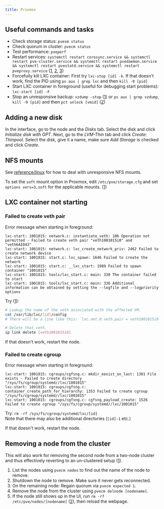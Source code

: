 ```yaml
---
title: Proxmox
---
```


## Useful commands and tasks

* Check storage status: `pvesm status`
* Check quorum in cluster: `pvecm status`
* Test performance: `pveperf`
* Restart services: `systemctl restart corosync.service && systemctl restart pve-cluster.service && systemctl restart pvedaemon.service && systemctl restart pvestatd.service && systemctl restart pveproxy.service` ([1](https://gist.github.com/kevin39/ab9d68a50c9714f5acd9a69781e657fd), [2](https://forum.proxmox.com/threads/stopping-all-proxmox-services-on-a-node.34318/#post-168154), [3](https://pve.proxmox.com/wiki/Service_daemons))
* Forcefully kill LXC container: First try `lxc-stop [id] -k`. If that doesn't work, find the PID using `ps aux | grep lxc` and then `kill -9 [pid]`
* Start LXC container in foreground (useful for debugging start problems): `lxc-start [id] -F`
* Stop an unresponsive backup: `vzdump -stop` ([1](https://forum.proxmox.com/threads/proxmox-backup-wont-stop.23219/#post-116382)) or `ps aux | grep vzdump`, `kill -9 [pid]` and then `pct unlock [vmid]` ([2](https://forum.proxmox.com/threads/proxmox-backup-wont-stop.23219/#post-116383))

## Adding a new disk

In the interface, go to the node and the *Disks* tab. Select the disk and click *Initialize disk with GPT*. Next, go to the *LVM-Thin* tab and click *Create: Thinpool*. Select the disk, give it a name, make sure *Add Storage* is checked and click *Create*.

## NFS mounts

See [reference/linux](/reference/linux#nfs-mounts) for how to deal with unresponsive NFS mounts.

To set the `soft` mount option in Proxmox, edit `/etc/pve/storage.cfg` and set `options vers=3,soft` for the applicable mounts. ([1](https://forum.proxmox.com/threads/nfs-share-dead-backups-frozen.11033/#post-60777))

## LXC container not starting

### Failed to create veth pair

Error message when starting in foreground:

```
lxc-start: 1001015: network.c: instantiate_veth: 106 Operation not permitted - Failed to create veth pair "veth1001015i0" and "veth6AIO43"
lxc-start: 1001015: network.c: lxc_create_network_priv: 2462 Failed to create network device
lxc-start: 1001015: start.c: lxc_spawn: 1646 Failed to create the network
lxc-start: 1001015: start.c: __lxc_start: 1989 Failed to spawn container "1001015"
lxc-start: 1001015: tools/lxc_start.c: main: 330 The container failed to start
lxc-start: 1001015: tools/lxc_start.c: main: 336 Additional information can be obtained by setting the --logfile and --logpriority options
```

Try ([1](https://carolinafernandez.github.io/deployment/2018/03/11/Find-remove-veth-for-LXC)):

```sh
# Lookup the name of the veth associated with the affected VM.
cat /var/lib/lxc/[id]/config
# There will be a line like this: `lxc.net.0.veth.pair = veth1001015i0`

# Delete that veth.
ip link delete [veth1001015i0]
```

If that doesn't work, restart the node.

### Failed to create cgroup

Error message when starting in foreground:

```
lxc-start: 1001015: cgroups/cgfsng.c: mkdir_eexist_on_last: 1301 File exists - Failed to create directory "/sys/fs/cgroup/systemd//lxc/1001015"
lxc-start: 1001015: cgroups/cgfsng.c: container_create_path_for_hierarchy: 1353 Failed to create cgroup "/sys/fs/cgroup/systemd//lxc/1001015"
lxc-start: 1001015: cgroups/cgfsng.c: cgfsng_payload_create: 1526 Failed to create cgroup "/sys/fs/cgroup/systemd//lxc/1001015"
```

Try: `rm -rf /sys/fs/cgroup/systemd/lxc/[id]`  
Note that there may also be additional directories (`[id]-1` etc.)

If that doesn't work, restart the node.

## Removing a node from the cluster

This will also work for removing the second node from a two-node cluster and thus effectively reverting to an un-clustered setup ([1](https://forum.proxmox.com/threads/proxmox-cluster-2-nodes-how-to-remove-one-node-and-use-only-one.22983/#post-115588)).

1. List the nodes using `pvecm nodes` to find out the name of the node to remove.
2. Shutdown the node to remove. Make sure it never gets reconnected.
3. On the remaining node: Regain quorum via `pvecm expected 1`.
4. Remove the node from the cluster using `pvecm delnode [nodename]`.
5. If the node still shows up in the UI, run `rm -rf /etc/pve/nodes/[nodename]` ([2](https://forum.proxmox.com/threads/cluster-node-stuck-in-ui.42330/#post-203778)), then reload the webpage.
